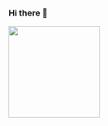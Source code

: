 ### Hi there 👋

<div align="left">
  <a href="https://github.com/wezelen">
  <img height="180em" src="https://github-readme-stats.vercel.app/api/top-langs/?username=wezelen&layout=compact&langs_count=7&theme=dracula"/>
</div>
  
  
